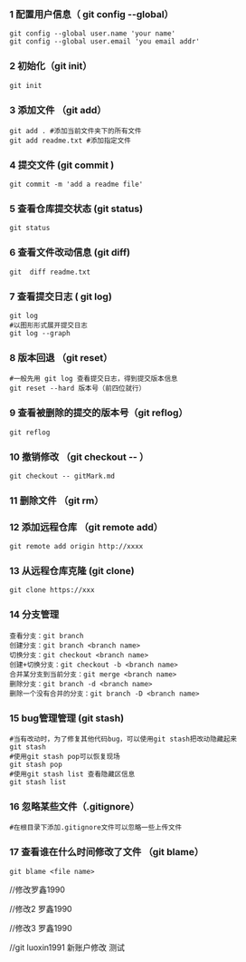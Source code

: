 ### 1 配置用户信息（ git config --global）

```shell
git config --global user.name 'your name'
git config --global user.email 'you email addr'
```

### 2 初始化（git init） 

```shell
git init
```

### 3 添加文件 （git add）

```shell
git add . #添加当前文件夹下的所有文件
git add readme.txt #添加指定文件
```

### 4 提交文件 (git commit )

```shell
git commit -m 'add a readme file'
```

### 5 查看仓库提交状态 (git status)

```shell
git status
```

### 6 查看文件改动信息 (git diff)

```shell
git  diff readme.txt
```

### 7 查看提交日志 ( git log)

```shell
git log
#以图形形式展开提交日志
git log --graph
```

### 8 版本回退 （git reset）

```shell
#一般先用 git log 查看提交日志，得到提交版本信息
git reset --hard 版本号（前四位就行）
```

### 9 查看被删除的提交的版本号（git reflog）

```shell
git reflog
```

### 10 撤销修改 （git checkout -- ）

```shell
git checkout -- gitMark.md
```

### 11 删除文件 （git rm）

### 12 添加远程仓库 （git remote add）

```shell
git remote add origin http://xxxx
```

### 13 从远程仓库克隆 (git clone)

```shell
git clone https://xxx
```

### 14 分支管理

```shell
查看分支：git branch
创建分支：git branch <branch name>
切换分支：git checkout <branch name>
创建+切换分支：git checkout -b <branch name>
合并某分支到当前分支：git merge <branch name>
删除分支：git branch -d <branch name>
删除一个没有合并的分支：git branch -D <branch name>
```

### 15 bug管理管理 (git stash)

```shell
#当有改动时，为了修复其他代码bug，可以使用git stash把改动隐藏起来
git stash
#使用git stash pop可以恢复现场
git stash pop
#使用git stash list 查看隐藏区信息
git stash list
```

### 16 忽略某些文件（.gitignore）

```shell
#在根目录下添加.gitignore文件可以忽略一些上传文件
```

### 17 查看谁在什么时间修改了文件 （git blame）

```shell
git blame <file name>
```



//修改罗鑫1990



//修改2 罗鑫1990

//修改3 罗鑫1990



//git luoxin1991
新账户修改
测试

